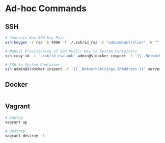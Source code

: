 # Ad-hoc Commands

## SSH
```bash
# Generate New SSH Key Pair
ssh-keygen -t rsa -b 4096 -f ./.ssh/id_rsa -C "admin@controller" -N ""

# Manual Provisioning of SSH Public Key to System Containers
ssh-copy-id -i '.ssh/id_rsa.pub' admin@$(docker inspect -f '{{ .NetworkSettings.IPAddress }}' server-1)

# SSH to System Container
ssh admin@$(docker inspect -f '{{ .NetworkSettings.IPAddress }}' server-1) -p 22
```

## Docker
```bash
```

## Vagrant
```bash
# Deploy
vagrant up

# Destroy
vagrant destroy -f
```
